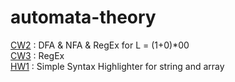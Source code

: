 # automata-theory
[CW2](https://yavuzselimgugen.github.io/automata-theory/CW2.html) : DFA & NFA & RegEx for  L = (1+0)*00
<br>
[CW3](https://yavuzselimgugen.github.io/automata-theory/CW3.html) : RegEx
<br>
[HW1](https://yavuzselimgugen.github.io/automata-theory/HW1.html) : Simple Syntax Highlighter for string and array
